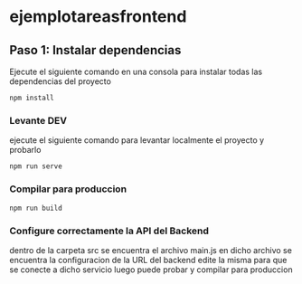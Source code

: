 # ejemplotareasfrontend

## Paso 1: Instalar dependencias
Ejecute el siguiente comando en una consola para instalar todas las dependencias del proyecto
```
npm install
```

### Levante DEV
ejecute el siguiente comando para levantar localmente el proyecto y probarlo
```
npm run serve
```

### Compilar para produccion
```
npm run build
```

### Configure correctamente la API del Backend
dentro de la carpeta src se encuentra el archivo main.js en dicho archivo se encuentra la configuracion de la URL del backend edite la misma para que se conecte a dicho servicio luego puede probar y compilar para produccion